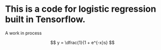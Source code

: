 # This is a code for logistic regression built in Tensorflow.

A work in process <br>

$$ y = \dfrac{1}{1 + e^{-x}s} $$
